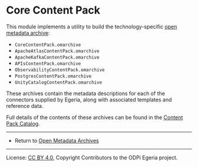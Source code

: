 <!-- SPDX-License-Identifier: CC-BY-4.0 -->
<!-- Copyright Contributors to the ODPi Egeria project 2019. -->

# Core Content Pack

This module implements a utility to build the technology-specific [open metadata archive](https://egeria-project.org/concepts/open-metadata-archive/):

* `CoreContentPack.omarchive`
* `ApacheAtlasContentPack.omarchive`
* `ApacheKafkaContentPack.omarchive`
* `APIsContentPack.omarchive`
* `ObservabilityContentPack.omarchive`
* `PostgresContentPack.omarchive`
* `UnityCatalogContentPack.omarchive`

These archives contain the metadata descriptions for each of the connectors supplied by Egeria, along with associated templates and reference data.

Full details of the contents of these archives can be found in the [Content Pack Catalog](https://egeria-project.org/content-packs/).

----

* Return to [Open Metadata Archives](..)


----
License: [CC BY 4.0](https://creativecommons.org/licenses/by/4.0/),
Copyright Contributors to the ODPi Egeria project.